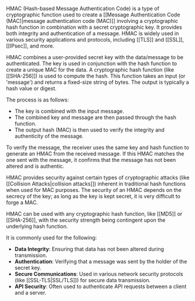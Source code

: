 HMAC (Hash-based Message Authentication Code) is a type of cryptographic function used to create a [[Message Authentication Code (MAC)|message authentication code (MAC)]] involving a cryptographic hash function in combination with a secret cryptographic key. It provides both integrity and authentication of a message. HMAC is widely used in various security applications and protocols, including [[TLS]] and [[SSL]], [[IPsec]], and more.

HMAC combines a user-provided secret key with the data/message to be authenticated. The key is used in conjunction with the hash function to create a unique MAC for the data. A cryptographic hash function (like [[SHA-256]]) is used to compute the hash. This function takes an input (or 'message') and returns a fixed-size string of bytes. The output is typically a hash value or digest.

The process is as follows:

- The key is combined with the input message.
- The combined key and message are then passed through the hash function.
- The output hash (MAC) is then used to verify the integrity and authenticity of the message.

To verify the message, the receiver uses the same key and hash function to generate an HMAC from the received message. If this HMAC matches the one sent with the message, it confirms that the message has not been altered and is authentic.

HMAC provides security against certain types of cryptographic attacks (like [[Collision Attacks|collision attacks]]) inherent in traditional hash functions when used for MAC purposes. The security of an HMAC depends on the secrecy of the key; as long as the key is kept secret, it is very difficult to forge a MAC.

HMAC can be used with any cryptographic hash function, like [[MD5]] or [[SHA-256]], with the security strength being contingent upon the underlying hash function.

It is commonly used for the following:

- **Data Integrity**: Ensuring that data has not been altered during transmission.
- **Authentication**: Verifying that a message was sent by the holder of the secret key.
- **Secure Communications**: Used in various network security protocols (like [[SSL-TLS|SSL/TLS]]) for secure data transmission.
- **API Security**: Often used to authenticate API requests between a client and a server.
